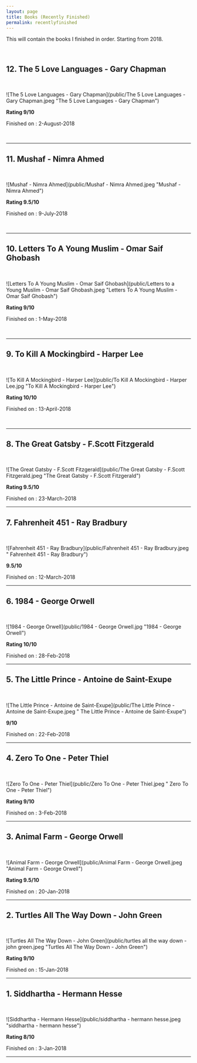 ```yaml
---
layout: page
title: Books (Recently Finished)
permalink: recentlyfinished
---
```


This will contain the books I finished in order. Starting from 2018.

<!-- # Reading List from 2018 -->

<br>

## 12. The 5 Love Languages - Gary Chapman

<br>

![The 5 Love Languages - Gary Chapman](public/The 5 Love Languages - Gary Chapman.jpeg "The 5 Love Languages - Gary Chapman")

**Rating 9/10**

Finished on : 2-August-2018

<br>

---

## 11. Mushaf - Nimra Ahmed

<br>

![Mushaf - Nimra Ahmed](public/Mushaf - Nimra Ahmed.jpeg "Mushaf - Nimra Ahmed")

**Rating 9.5/10**

Finished on : 9-July-2018

<br>

---

## 10. Letters To A Young Muslim - Omar Saif Ghobash

<br>

![Letters To A Young Muslim - Omar Saif Ghobash](public/Letters to a Young Muslim - Omar Saif Ghobash.jpeg "Letters To A Young Muslim - Omar Saif Ghobash")

**Rating 9/10**

Finished on : 1-May-2018

<br>

---

## 9. To Kill A Mockingbird - Harper Lee

<br>

![To Kill A Mockingbird - Harper Lee](public/To Kill A Mockingbird - Harper Lee.jpg "To Kill A Mockingbird - Harper Lee")

**Rating 10/10**

Finished on : 13-April-2018

<br>

---

## 8. The Great Gatsby - F.Scott Fitzgerald

<br>

![The Great Gatsby - F.Scott Fitzgerald](public/The Great Gatsby - F.Scott Fitzgerald.jpeg "The Great Gatsby - F.Scott Fitzgerald")

**Rating 9.5/10**

Finished on : 23-March-2018

<!-- --- -->

---

## 7. Fahrenheit 451 - Ray Bradbury

<br>

![Fahrenheit 451 - Ray Bradbury](public/Fahrenheit 451 - Ray Bradbury.jpeg " Fahrenheit 451 - Ray Bradbury")

**9.5/10**

Finished on : 12-March-2018

---

## 6. 1984 - George Orwell

<br>

![1984 - George Orwell](public/1984 - George Orwell.jpg "1984 - George Orwell")

**Rating 10/10**

Finished on : 28-Feb-2018

---

## 5. The Little Prince - Antoine de Saint-Exupe

<br>

![The Little Prince - Antoine de Saint-Exupe](public/The Little Prince - Antoine de Saint-Exupe.jpeg " The Little Prince - Antoine de Saint-Exupe")

**9/10**

Finished on : 22-Feb-2018

---

## 4. Zero To One - Peter Thiel

<br>

![Zero To One - Peter Thiel](public/Zero To One - Peter Thiel.jpeg " Zero To One - Peter Thiel")

**Rating 9/10**

Finished on : 3-Feb-2018

---

## 3. Animal Farm - George Orwell

<br>

![Animal Farm - George Orwell](public/Animal Farm - George Orwell.jpeg "Animal Farm - George Orwell")

**Rating 9.5/10**

Finished on : 20-Jan-2018

---

## 2. Turtles All The Way Down - John Green

<br>

![Turtles All The Way Down - John Green](public/turtles all the way down - john green.jpeg "Turtles All The Way Down - John Green")

**Rating 9/10**

Finished on : 15-Jan-2018

---

## 1. Siddhartha - Hermann Hesse

<br>

![Siddhartha - Hermann Hesse](public/siddhartha - hermann hesse.jpeg "siddhartha - hermann hesse")

**Rating 8/10**

Finished on : 3-Jan-2018

---
